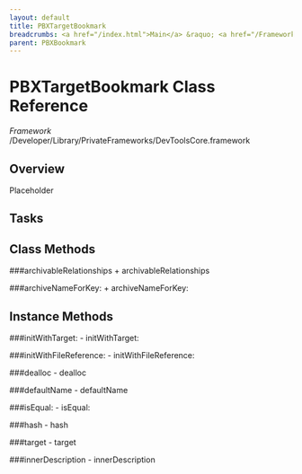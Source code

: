 ```yaml
---
layout: default
title: PBXTargetBookmark
breadcrumbs: <a href="/index.html">Main</a> &raquo; <a href="/Frameworks.html">Framework</a> &raquo; <a href="/Frameworks/DevToolsCore.html">DevToolsCore</a> &raquo; PBXTargetBookmark
parent: PBXBookmark 
---
```

# PBXTargetBookmark Class Reference

*Framework* /Developer/Library/PrivateFrameworks/DevToolsCore.framework

## Overview

Placeholder

## Tasks

## Class Methods

<a name="+archivableRelationships"></a>
###archivableRelationships
    + archivableRelationships

<a name="+archiveNameForKey:"></a>
###archiveNameForKey:
    + archiveNameForKey:

## Instance Methods

<a name="-initWithTarget:"></a>
###initWithTarget:
    - initWithTarget:

<a name="-initWithFileReference:"></a>
###initWithFileReference:
    - initWithFileReference:

<a name="-dealloc"></a>
###dealloc
    - dealloc

<a name="-defaultName"></a>
###defaultName
    - defaultName

<a name="-isEqual:"></a>
###isEqual:
    - isEqual:

<a name="-hash"></a>
###hash
    - hash

<a name="-target"></a>
###target
    - target

<a name="-innerDescription"></a>
###innerDescription
    - innerDescription

